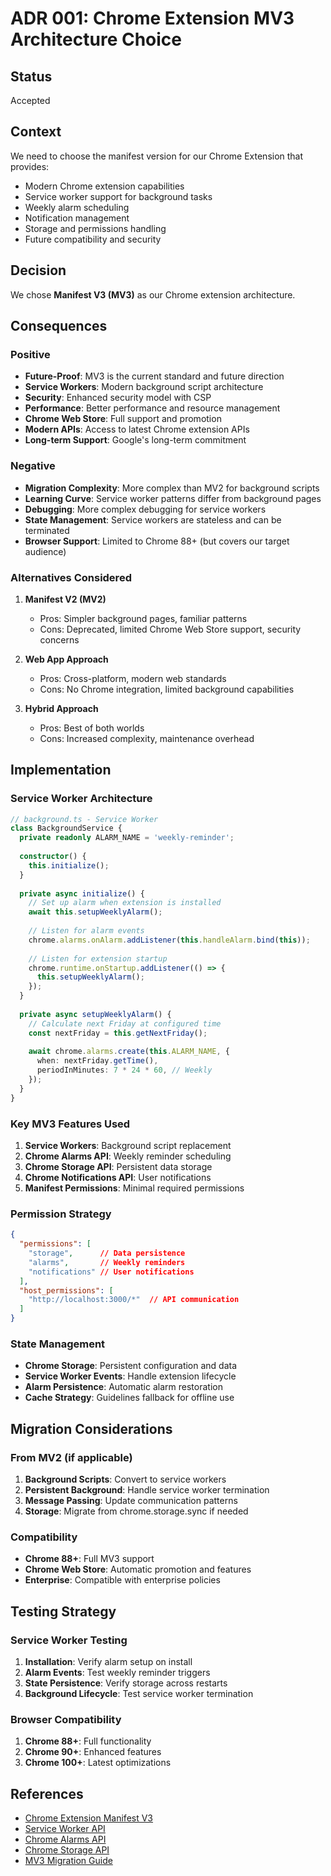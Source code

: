 # ADR 001: Chrome Extension MV3 Architecture Choice

## Status

Accepted

## Context

We need to choose the manifest version for our Chrome Extension that provides:
- Modern Chrome extension capabilities
- Service worker support for background tasks
- Weekly alarm scheduling
- Notification management
- Storage and permissions handling
- Future compatibility and security

## Decision

We chose **Manifest V3 (MV3)** as our Chrome extension architecture.

## Consequences

### Positive

- **Future-Proof**: MV3 is the current standard and future direction
- **Service Workers**: Modern background script architecture
- **Security**: Enhanced security model with CSP
- **Performance**: Better performance and resource management
- **Chrome Web Store**: Full support and promotion
- **Modern APIs**: Access to latest Chrome extension APIs
- **Long-term Support**: Google's long-term commitment

### Negative

- **Migration Complexity**: More complex than MV2 for background scripts
- **Learning Curve**: Service worker patterns differ from background pages
- **Debugging**: More complex debugging for service workers
- **State Management**: Service workers are stateless and can be terminated
- **Browser Support**: Limited to Chrome 88+ (but covers our target audience)

### Alternatives Considered

1. **Manifest V2 (MV2)**
   - Pros: Simpler background pages, familiar patterns
   - Cons: Deprecated, limited Chrome Web Store support, security concerns

2. **Web App Approach**
   - Pros: Cross-platform, modern web standards
   - Cons: No Chrome integration, limited background capabilities

3. **Hybrid Approach**
   - Pros: Best of both worlds
   - Cons: Increased complexity, maintenance overhead

## Implementation

### Service Worker Architecture

```typescript
// background.ts - Service Worker
class BackgroundService {
  private readonly ALARM_NAME = 'weekly-reminder';
  
  constructor() {
    this.initialize();
  }
  
  private async initialize() {
    // Set up alarm when extension is installed
    await this.setupWeeklyAlarm();
    
    // Listen for alarm events
    chrome.alarms.onAlarm.addListener(this.handleAlarm.bind(this));
    
    // Listen for extension startup
    chrome.runtime.onStartup.addListener(() => {
      this.setupWeeklyAlarm();
    });
  }
  
  private async setupWeeklyAlarm() {
    // Calculate next Friday at configured time
    const nextFriday = this.getNextFriday();
    
    await chrome.alarms.create(this.ALARM_NAME, {
      when: nextFriday.getTime(),
      periodInMinutes: 7 * 24 * 60, // Weekly
    });
  }
}
```

### Key MV3 Features Used

1. **Service Workers**: Background script replacement
2. **Chrome Alarms API**: Weekly reminder scheduling
3. **Chrome Storage API**: Persistent data storage
4. **Chrome Notifications API**: User notifications
5. **Manifest Permissions**: Minimal required permissions

### Permission Strategy

```json
{
  "permissions": [
    "storage",      // Data persistence
    "alarms",       // Weekly reminders
    "notifications" // User notifications
  ],
  "host_permissions": [
    "http://localhost:3000/*"  // API communication
  ]
}
```

### State Management

- **Chrome Storage**: Persistent configuration and data
- **Service Worker Events**: Handle extension lifecycle
- **Alarm Persistence**: Automatic alarm restoration
- **Cache Strategy**: Guidelines fallback for offline use

## Migration Considerations

### From MV2 (if applicable)

1. **Background Scripts**: Convert to service workers
2. **Persistent Background**: Handle service worker termination
3. **Message Passing**: Update communication patterns
4. **Storage**: Migrate from chrome.storage.sync if needed

### Compatibility

- **Chrome 88+**: Full MV3 support
- **Chrome Web Store**: Automatic promotion and features
- **Enterprise**: Compatible with enterprise policies

## Testing Strategy

### Service Worker Testing

1. **Installation**: Verify alarm setup on install
2. **Alarm Events**: Test weekly reminder triggers
3. **State Persistence**: Verify storage across restarts
4. **Background Lifecycle**: Test service worker termination

### Browser Compatibility

1. **Chrome 88+**: Full functionality
2. **Chrome 90+**: Enhanced features
3. **Chrome 100+**: Latest optimizations

## References

- [Chrome Extension Manifest V3](https://developer.chrome.com/docs/extensions/mv3/intro/)
- [Service Worker API](https://developer.mozilla.org/en-US/docs/Web/API/Service_Worker_API)
- [Chrome Alarms API](https://developer.chrome.com/docs/extensions/reference/alarms/)
- [Chrome Storage API](https://developer.chrome.com/docs/extensions/reference/storage/)
- [MV3 Migration Guide](https://developer.chrome.com/docs/extensions/mv3/migrating/)
